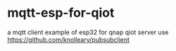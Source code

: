 # mqtt-esp-for-qiot
a mqtt client example of esp32 for qnap qiot server
use https://github.com/knolleary/pubsubclient
